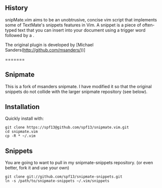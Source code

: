 ## History
snipMate.vim aims to be an unobtrusive, concise vim script that implements some of TextMate's snippets features in Vim. A snippet is a piece of often-typed text that you can insert into your document using a trigger word followed by a <tab>. 

The original plugin is developed by [Michael Sanders(http://github.com/msanders/))] 

=======
## Snipmate

This is a fork of msanders snipmate. I have modified it so that the original snippets do not collide with the larger snipmate repository (see below).

## Installation
Quickly install with:

    git clone https://spf13@github.com/spf13/snipmate.vim.git
	cd snipmate.vim
	cp -R * ~/.vim

## Snippets
You are going to want to pull in my snipmate-snippets repository.
(or even better, fork it and use your own)

	git clone git://github.com/spf13/snipmate-snippets.git
	ln -s /path/to/snipmate-snippets ~/.vim/snippets
